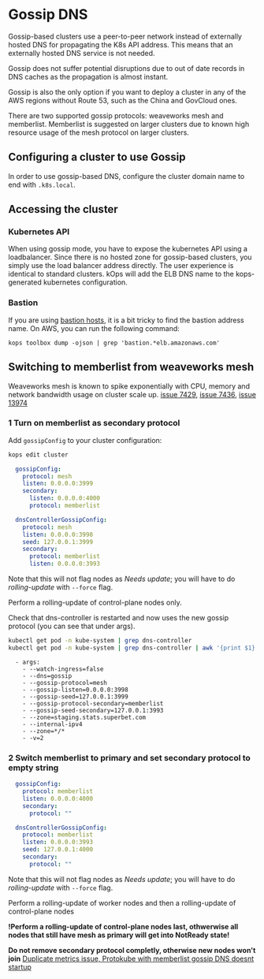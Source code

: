 # Gossip DNS

Gossip-based clusters use a peer-to-peer network instead of externally hosted DNS for propagating the K8s API address.
This means that an externally hosted DNS service is not needed.

Gossip does not suffer potential disruptions due to out of date records in DNS caches as the propagation is almost instant.

Gossip is also the only option if you want to deploy a cluster in any of the AWS regions without Route 53, such as the China and GovCloud ones.

There are two supported gossip protocols: weaveworks mesh and memberlist. Memberlist is suggested on larger clusters due to known high resource usage of the mesh protocol on larger clusters.
## Configuring a cluster to use Gossip

In order to use gossip-based DNS, configure the cluster domain name to end with `.k8s.local`.

## Accessing the cluster

### Kubernetes API

When using gossip mode, you have to expose the kubernetes API using a loadbalancer. Since there is no hosted zone for gossip-based clusters, you simply use the load balancer address directly. The user experience is identical to standard clusters. kOps will add the ELB DNS name to the kops-generated kubernetes configuration.

### Bastion

If you are using [bastion hosts](bastion.md), it is a bit tricky to find the bastion address name. On AWS, you can run the following command:

```
kops toolbox dump -ojson | grep 'bastion.*elb.amazonaws.com'
```

## Switching to memberlist from weaveworks mesh

Weaveworks mesh is known to spike exponentially with CPU, memory and network bandwidth usage on cluster scale up. [issue 7429](https://github.com/kubernetes/kops/issues/7427), [issue 7436](https://github.com/kubernetes/kops/issues/7436), [issue 13974](https://github.com/kubernetes/kops/issues/13974)

### 1 Turn on memberlist as secondary protocol

Add `gossipConfig` to your cluster configuration:

```bash
kops edit cluster
```

```yaml
  gossipConfig:
    protocol: mesh
    listen: 0.0.0.0:3999
    secondary:
      listen: 0.0.0.0:4000
      protocol: memberlist

  dnsControllerGossipConfig:
    protocol: mesh
    listen: 0.0.0.0:3998
    seed: 127.0.0.1:3999
    secondary:
      protocol: memberlist
      listen: 0.0.0.0:3993
```

Note that this will not flag nodes as *Needs update*; you will have to do *rolling-update* with `--force` flag.

Perform a rolling-update of control-plane nodes only.

Check that dns-controller is restarted and now uses the new gossip protocol (you can see that under args).

```bash
kubectl get pod -n kube-system | grep dns-controller
kubectl get pod -n kube-system | grep dns-controller | awk '{print $1}' | xargs kubectl get pod -nkube-system -oyaml
```

```
  - args:
    - --watch-ingress=false
    - --dns=gossip
    - --gossip-protocol=mesh
    - --gossip-listen=0.0.0.0:3998
    - --gossip-seed=127.0.0.1:3999
    - --gossip-protocol-secondary=memberlist
    - --gossip-seed-secondary=127.0.0.1:3993
    - --zone=staging.stats.superbet.com
    - --internal-ipv4
    - --zone=*/*
    - -v=2
```

### 2 Switch memberlist to primary and set secondary protocol to empty string

```yaml
  gossipConfig:
    protocol: memberlist
    listen: 0.0.0.0:4000
    secondary:
      protocol: ""

  dnsControllerGossipConfig:
    protocol: memberlist
    listen: 0.0.0.0:3993
    seed: 127.0.0.1:4000
    secondary:
      protocol: ""
```

Note that this will not flag nodes as *Needs update*; you will have to do *rolling-update* with `--force` flag.

Perform a rolling-update of worker nodes and then a rolling-update of control-plane nodes

**!Perform a rolling-update of control-plane nodes last, othwerwise all nodes that still have mesh as primary will get into NotReady state!**

**Do not remove secondary protocol completly, otherwise new nodes won't join** [Duplicate metrics issue, Protokube with memberlist gossip DNS doesnt startup](https://github.com/kubernetes/kops/issues/9006)
